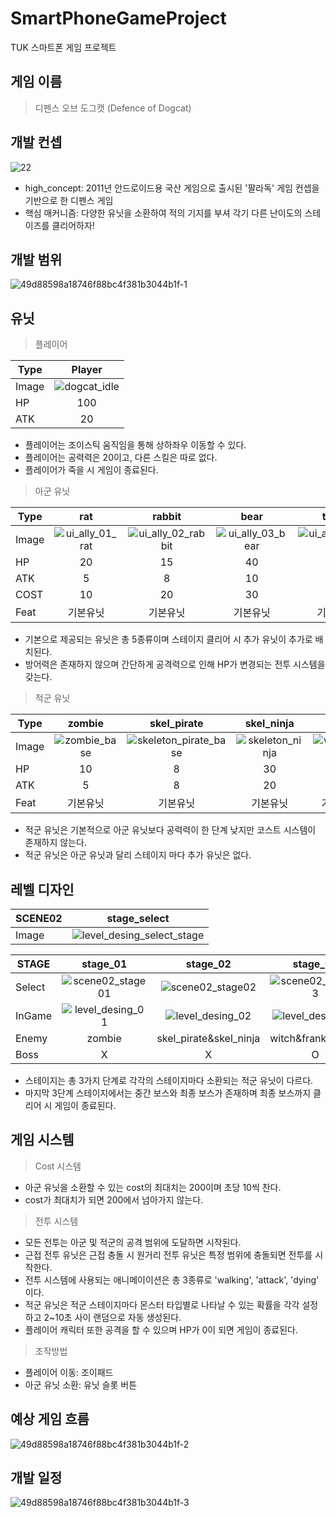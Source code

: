 # SmartPhoneGameProject
 TUK 스마트폰 게임 프로젝트 

 ## 게임 이름 
 > 디펜스 오브 도그캣 (Defence of Dogcat)

## 개발 컨셉
![22](https://github.com/UihwanLee/DefenseOfDogcat/assets/36596037/bd273d7d-308c-401d-afcc-811823fb6d85)

 * high_concept: 2011년 안드로이드용 국산 게임으로 출시된 '팔라독' 게임 컨셉을 기반으로 한 디펜스 게임
 * 핵심 매커니즘: 다양한 유닛을 소환하여 적의 기지를 부셔 각기 다른 난이도의 스테이즈를 클리어하자!

  
## 개발 범위

![49d88598a18746f88bc4f381b3044b1f-1](https://github.com/UihwanLee/SmartPhoneGameProject/assets/36596037/ebad0b78-cf9f-4d57-8807-eaf640ece2ae)

## 유닛

> 플레이어

|Type|Player|
|---|:-----:|
|Image|![dogcat_idle](https://github.com/UihwanLee/DefenseOfDogcat/assets/36596037/ff7a1e39-86a0-47af-afd1-bd47483ca33d)|
|HP|100|
|ATK|20|

* 플레이어는 조이스틱 움직임을 통해 상하좌우 이동할 수 있다.
* 플레이어는 공력력은 20이고, 다른 스킬은 따로 없다.
* 플레이어가 죽을 시 게임이 종료된다.


> 아군 유닛

|Type|rat|rabbit|bear|tutrle|rhinoceros|penguin|dragon|
|---|:----:|:----:|:----:|:----:|:----:|:----:|:----:|
|Image|![ui_ally_01_rat](https://github.com/UihwanLee/DefenseOfDogcat/assets/36596037/9c81a555-24f4-47d3-a0b2-dc4a21b8b62c)|![ui_ally_02_rabbit](https://github.com/UihwanLee/DefenseOfDogcat/assets/36596037/0d31a63d-08da-4100-89b0-12823e2399fd)|![ui_ally_03_bear](https://github.com/UihwanLee/DefenseOfDogcat/assets/36596037/7770bd0d-c5ea-4a9a-89aa-b6713ca742ca)|![ui_ally_04_turtle](https://github.com/UihwanLee/DefenseOfDogcat/assets/36596037/1d8f5cbf-40ac-480c-8b83-c1496a4efee7)|![ui_ally_05_rhinoceros](https://github.com/UihwanLee/DefenseOfDogcat/assets/36596037/b988f3d4-c17e-400f-a6bc-937ddfcea6bf)|![ui_ally_06_penguin](https://github.com/UihwanLee/DefenseOfDogcat/assets/36596037/4c85b1d9-f89f-4e09-ad14-cc234c2ade4e)|![ui_ally_07_dragon](https://github.com/UihwanLee/DefenseOfDogcat/assets/36596037/311ed828-848d-4400-910a-779fdb30659b)|
|HP|20|15|40|50|70|90|150|
|ATK|5|8|10|20|50|60|100|
|COST|10|20|30|50|100|150|200|
|Feat|기본유닛|기본유닛|기본유닛|기본유닛|기본유닛|추가유닛|추가유닛|

* 기본으로 제공되는 유닛은 총 5종류이며 스테이지 클리어 시 추가 유닛이 추가로 배치된다.
* 방어력은 존재하지 않으며 간단하게 공격력으로 인해 HP가 변경되는 전투 시스템을 갖는다.

> 적군 유닛

|Type|zombie|skel_pirate|skel_ninja|witch|frankenstein|
|---|:----:|:----:|:----:|:----:|:----:|
|Image|![zombie_base](https://github.com/UihwanLee/DefenseOfDogcat/assets/36596037/88a7b09c-af0c-4471-9484-5f5060d54c0e)|![skeleton_pirate_base](https://github.com/UihwanLee/DefenseOfDogcat/assets/36596037/69553157-c390-4f82-83b4-fa40a0305be9)|![skeleton_ninja](https://github.com/UihwanLee/DefenseOfDogcat/assets/36596037/51c15ece-83cd-47a9-b776-37754eeba033)|![witch_base](https://github.com/UihwanLee/DefenseOfDogcat/assets/36596037/b1c81488-21ad-4fcb-8ed3-58e6c7169120)|![frankenstein_base](https://github.com/UihwanLee/DefenseOfDogcat/assets/36596037/300a1bf8-8110-4e53-a122-a175a6021eff)|
|HP|10|8|30|70|120|
|ATK|5|8|20|30|50|
|Feat|기본유닛|기본유닛|기본유닛|기본유닛|기본유닛|

* 적군 유닛은 기본적으로 아군 유닛보다 공력력이 한 단계 낮지만 코스트 시스템이 존재하지 않는다.
* 적군 유닛은 아군 유닛과 달리 스테이지 마다 추가 유닛은 없다.

## 레벨 디자인

|SCENE02|stage_select|
|---|:-----------:|
|Image|![level_desing_select_stage](https://github.com/UihwanLee/DefenseOfDogcat/assets/36596037/af9e8df1-21a6-48ac-bd69-db450764cccc)|

|STAGE|stage_01|stage_02|stage_03|
|---|:-----------:|:-----------:|:-----------:|
|Select|![scene02_stage01](https://github.com/UihwanLee/DefenseOfDogcat/assets/36596037/d1da6d0d-fc5b-40e8-92ad-4b4c047ce769)|![scene02_stage02](https://github.com/UihwanLee/DefenseOfDogcat/assets/36596037/58a80984-9363-4a0b-aaea-34c6dc473bf2)|![scene02_stage03](https://github.com/UihwanLee/DefenseOfDogcat/assets/36596037/e9e0ed58-2cd1-4fa9-9128-2952c2c6afa1)|
|InGame|![level_desing_01](https://github.com/UihwanLee/DefenseOfDogcat/assets/36596037/4f4b2a7c-5a0d-4db1-8a13-e25f18b2c472)|![level_desing_02](https://github.com/UihwanLee/DefenseOfDogcat/assets/36596037/50f647c2-a734-47ed-9bd3-85dfa86478f7)|![level_desing_03](https://github.com/UihwanLee/DefenseOfDogcat/assets/36596037/dc0b7a2f-5acf-47e9-8e7e-d95471627401)|
|Enemy|zombie|skel_pirate&skel_ninja|witch&frankenstein|
|Boss|X|X|O|

* 스테이지는 총 3가지 단계로 각각의 스테이지마다 소환되는 적군 유닛이 다르다.
* 마지막 3단계 스테이지에서는 중간 보스와 최종 보스가 존재하며 최종 보스까지 클리어 시 게임이 종료된다.


## 게임 시스템

> Cost 시스템
 - 아군 유닛을 소환할 수 있는 cost의 최대치는 200이며 초당 10씩 찬다.
 - cost가 최대치가 되면 200에서 넘아가지 않는다.

> 전투 시스템
- 모든 전투는 아군 및 적군의 공격 범위에 도달하면 시작된다.
- 근접 전투 유닛은 근접 충돌 시 원거리 전투 유닛은 특정 범위에 충돌되면 전투를 시작한다.
- 전투 시스템에 사용되는 애니메이이션은 총 3종류로 'walking', 'attack', 'dying' 이다.
- 적군 유닛은 적군 스테이지마다 몬스터 타입별로 나타날 수 있는 확률을 각각 설정하고 2~10초 사이 랜덤으로 자동 생성된다.
- 플레이어 캐릭터 또한 공격을 할 수 있으며 HP가 0이 되면 게임이 종료된다.

> 조작방법
- 플레이어 이동: 조이패드
- 아군 유닛 소환: 유닛 슬롯 버튼

## 예상 게임 흐름

![49d88598a18746f88bc4f381b3044b1f-2](https://github.com/UihwanLee/SmartPhoneGameProject/assets/36596037/c3d09c7d-500a-42ef-a429-fe5dad3d2482)

## 개발 일정

![49d88598a18746f88bc4f381b3044b1f-3](https://github.com/UihwanLee/SmartPhoneGameProject/assets/36596037/3ddec8e6-598b-42b1-a941-516e5f3c7035)


